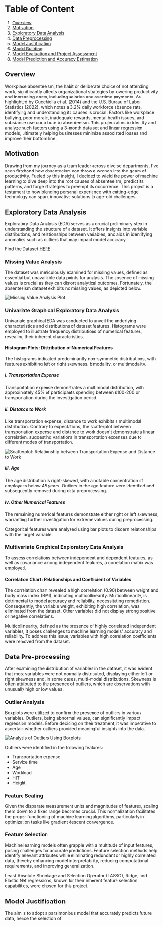 # Table of Content

1. [Overview](#overview)
2. [Motivation](#motivation)
3. [Exploratory Data Analysis](#exploratory-data-analysis)
4. [Data Preprocessing](#data-preprocessing)
5. [Model Justification](#model-justification)
6. [Model Building](#model-building)
7. [Model Evaluation and Project Assessment](#model-evaluation-and-project-assessment)
8. [Model Prediction and Accuracy Estimation](#model-prediction-and-accuracy-estimation)


## Overview
Workplace absenteeism, the habit or deliberate choice of not attending work, significantly affects organizational strategies by lowering productivity and increasing costs, including salaries and overtime payments. As highlighted by Cucchiella et al. (2014) and the U.S. Bureau of Labor Statistics (2022), which notes a 3.2% daily workforce absence rate, identifying and understanding its causes is crucial. Factors like workplace bullying, poor morale, inadequate rewards, mental health issues, and substance use contribute to absenteeism. This project aims to identify and analyze such factors using a 3-month data set and linear regression models, ultimately helping businesses minimize associated losses and improve their bottom line.

## Motivation
Drawing from my journey as a team leader across diverse departments, I've seen firsthand how absenteeism can throw a wrench into the gears of productivity. Fueled by this insight, I decided to wield the power of machine learning to dive deep into the root causes of absenteeism, predict its patterns, and forge strategies to preempt its occurrence. This project is a testament to how blending personal experience with cutting-edge technology can spark innovative solutions to age-old challenges.

## Exploratory Data Analysis 
Exploratory Data Analysis (EDA) serves as a crucial preliminary step in understanding the structure of a dataset. It offers insights into variable distributions, and relationships between variables, and aids in identifying anomalies such as outliers that may impact model accuracy.

Find the Dataset [HERE](https://github.com/Mattdozie/Predicting-Employee-Absenteeism-using-Linear-Regression-Models-in-R-/blob/main/absenteeism.csv)

### Missing Value Analysis
The dataset was meticulously examined for missing values, defined as essential but unavailable data points for analysis. The absence of missing values is crucial as they can distort analytical outcomes. Fortunately, the absenteeism dataset exhibits no missing values, as depicted below.

![Missing Value Analysis Plot](link_to_image)

### Univariate Graphical Exploratory Data Analysis
Univariate graphical EDA was conducted to unveil the underlying characteristics and distributions of dataset features. Histograms were employed to illustrate frequency distributions of numerical features, revealing their inherent characteristics.

#### Histogram Plots: Distribution of Numerical Features
The histograms indicated predominantly non-symmetric distributions, with features exhibiting left or right skewness, bimodality, or multimodality.

##### i. Transportation Expense
Transportation expense demonstrates a multimodal distribution, with approximately 45% of participants spending between £100-200 on transportation during the investigation period.

##### ii. Distance to Work
Like transportation expense, distance to work exhibits a multimodal distribution. Contrary to expectations, the scatterplot between transportation expense and distance to work doesn't demonstrate a linear correlation, suggesting variations in transportation expenses due to different modes of transportation.

![Scatterplot: Relationship between Transportation Expense and Distance to Work](link_to_image)

##### iii. Age
The age distribution is right-skewed, with a notable concentration of employees below 45 years. Outliers in the age feature were identified and subsequently removed during data preprocessing.

##### iv. Other Numerical Features
The remaining numerical features demonstrate either right or left skewness, warranting further investigation for extreme values during preprocessing.

Categorical features were analyzed using bar plots to discern relationships with the target variable.

### Multivariate Graphical Exploratory Data Analysis
To assess correlations between independent and dependent features, as well as covariance among independent features, a correlation matrix was employed.

#### Correlation Chart: Relationships and Coefficient of Variables
The correlation chart revealed a high correlation (0.90) between weight and body mass index (BMI), indicating multicollinearity. Multicollinearity, is detrimental to model accuracy and reliability, necessitating remediation. Consequently, the variable weight, exhibiting high correlation, was eliminated from the dataset. Other variables did not display strong positive or negative correlations.

Multicollinearity, defined as the presence of highly correlated independent variables, it poses challenges to machine learning models' accuracy and reliability. To address this issue, variables with high correlation coefficients were removed from the dataset. 

## Data Pre-processing
After examining the distribution of variables in the dataset, it was evident that most variables were not normally distributed, displaying either left or right skewness and, in some cases, multi-modal distributions. Skewness is often attributed to the presence of outliers, which are observations with unusually high or low values.

### Outlier Analysis
Boxplots were utilized to confirm the presence of outliers in various variables. Outliers, being abnormal values, can significantly impact regression models. Before deciding on their treatment, it was imperative to ascertain whether outliers provided meaningful insights into the data.

![Analysis of Outliers Using Boxplots](link_to_image)

Outliers were identified in the following features:

- Transportation expense
- Service time
- Age
- Workload
- HIT
- Height

### Feature Scaling
Given the disparate measurement units and magnitudes of features, scaling them down to a fixed range becomes crucial. This normalization facilitates the proper functioning of machine learning algorithms, particularly in optimization tasks like gradient descent convergence.

### Feature Selection
Machine learning models often grapple with a multitude of input features, posing challenges for accurate predictions. Feature selection methods help identify relevant attributes while eliminating redundant or highly correlated data, thereby enhancing model interpretability, reducing computational requirements, and improving generalization.

Least Absolute Shrinkage and Selection Operator (LASSO), Ridge, and Elastic Net regressions, known for their inherent feature selection capabilities, were chosen for this project.

## Model Justification
The aim is to adopt a parsimonious model that accurately predicts future data, hence the selection of
